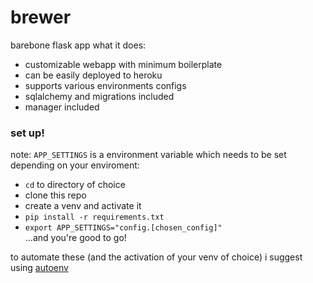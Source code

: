 # brewer #

barebone flask app 
what it does:
- customizable webapp with minimum boilerplate
- can be easily deployed to heroku
- supports various environments configs
- sqlalchemy and migrations included
- manager included   

### set up! ###
note: ```APP_SETTINGS``` is a environment variable which needs to be set depending on your enviroment:   
- ```cd``` to directory of choice
- clone this repo
- create a venv and activate it
- ```pip install -r requirements.txt```
- ```export APP_SETTINGS="config.[chosen_config]"```   
...and you're good to go!   
   
to automate these (and the activation of your venv of choice) i suggest using [autoenv](https://github.com/kennethreitz/autoenv)

